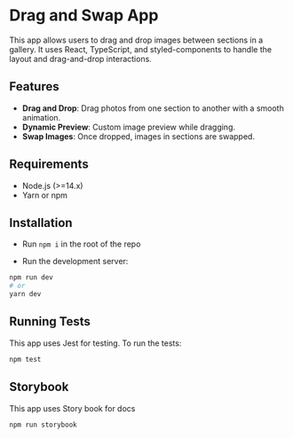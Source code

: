 # Drag and Swap App

This app allows users to drag and drop images between sections in a gallery. It uses React, TypeScript, and styled-components to handle the layout and drag-and-drop interactions.

## Features

- **Drag and Drop**: Drag photos from one section to another with a smooth animation.
- **Dynamic Preview**: Custom image preview while dragging.
- **Swap Images**: Once dropped, images in sections are swapped.

## Requirements

- Node.js (>=14.x)
- Yarn or npm

## Installation

- Run `npm i` in the root of the repo

- Run the development server:

```bash
npm run dev
# or
yarn dev
```

## Running Tests

This app uses Jest for testing. To run the tests:

```bash
npm test
```

## Storybook

This app uses Story book for docs

```bash
npm run storybook
```
